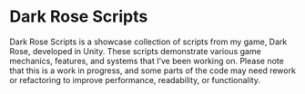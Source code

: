 # Dark Rose Scripts
Dark Rose Scripts is a showcase collection of scripts from my game, Dark Rose, developed in Unity. These scripts demonstrate various game mechanics, features, and systems that I’ve been working on. Please note that this is a work in progress, and some parts of the code may need rework or refactoring to improve performance, readability, or functionality.
